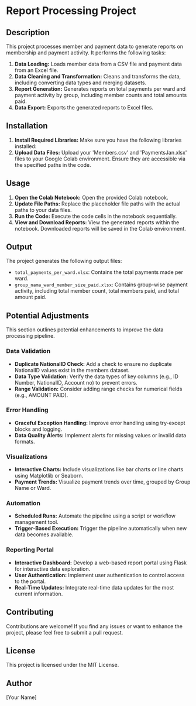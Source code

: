 # Report Processing Project

## Description

This project processes member and payment data to generate reports on membership and payment activity. It performs the following tasks:

1. **Data Loading:** Loads member data from a CSV file and payment data from an Excel file.
2. **Data Cleaning and Transformation:** Cleans and transforms the data, including converting data types and merging datasets.
3. **Report Generation:** Generates reports on total payments per ward and payment activity by group, including member counts and total amounts paid.
4. **Data Export:** Exports the generated reports to Excel files.

## Installation

1. **Install Required Libraries:** Make sure you have the following libraries installed:
2. **Upload Data Files:** Upload your 'Members.csv' and 'PaymentsJan.xlsx' files to your Google Colab environment. Ensure they are accessible via the specified paths in the code.

## Usage

1. **Open the Colab Notebook:** Open the provided Colab notebook.
2. **Update File Paths:** Replace the placeholder file paths with the actual paths to your data files.
3. **Run the Code:** Execute the code cells in the notebook sequentially.
4. **View and Download Reports:** View the generated reports within the notebook. Downloaded reports will be saved in the Colab environment.

## Output

The project generates the following output files:

- `total_payments_per_ward.xlsx`: Contains the total payments made per ward.
- `group_nama_ward_member_size_paid.xlsx`: Contains group-wise payment activity, including total member count, total members paid, and total amount paid.

## Potential Adjustments

This section outlines potential enhancements to improve the data processing pipeline.

### Data Validation

* **Duplicate NationalID Check:** Add a check to ensure no duplicate NationalID values exist in the members dataset.
* **Data Type Validation:** Verify the data types of key columns (e.g., ID Number, NationalID, Account no) to prevent errors.
* **Range Validation:** Consider adding range checks for numerical fields (e.g., AMOUNT PAID).

### Error Handling

* **Graceful Exception Handling:** Improve error handling using try-except blocks and logging.
* **Data Quality Alerts:** Implement alerts for missing values or invalid data formats.

### Visualizations

* **Interactive Charts:** Include visualizations like bar charts or line charts using Matplotlib or Seaborn.
* **Payment Trends:** Visualize payment trends over time, grouped by Group Name or Ward.

### Automation

* **Scheduled Runs:** Automate the pipeline using a script or workflow management tool.
* **Trigger-Based Execution:** Trigger the pipeline automatically when new data becomes available.

### Reporting Portal

* **Interactive Dashboard:** Develop a web-based report portal using Flask for interactive data exploration.
* **User Authentication:** Implement user authentication to control access to the portal.
* **Real-Time Updates:** Integrate real-time data updates for the most current information.

## Contributing

Contributions are welcome! If you find any issues or want to enhance the project, please feel free to submit a pull request.

## License

This project is licensed under the MIT License.

## Author

[Your Name]
